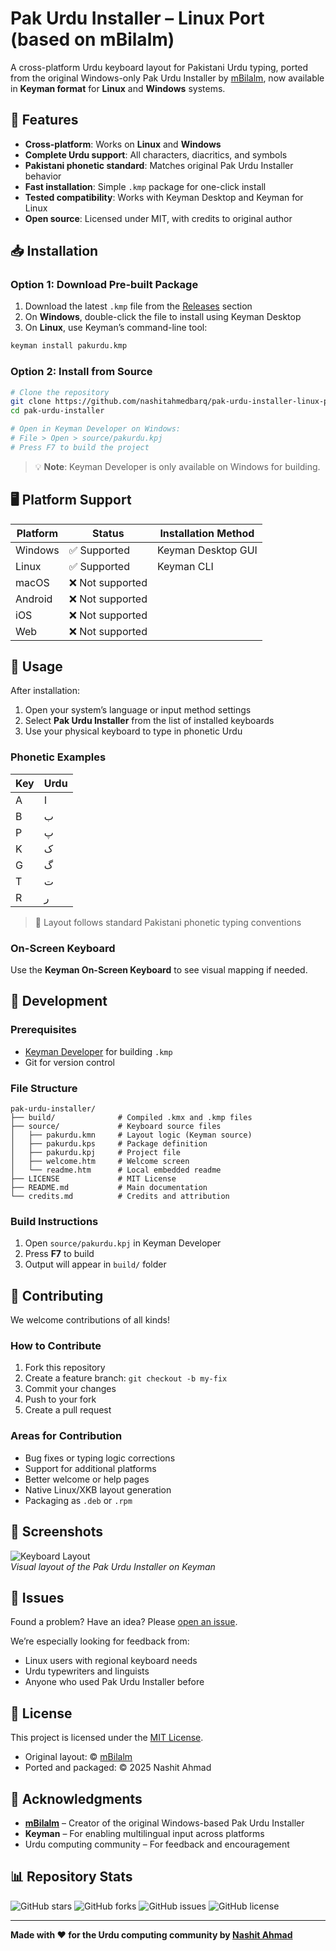 # Pak Urdu Installer – Linux Port (based on mBilalm)

A cross-platform Urdu keyboard layout for Pakistani Urdu typing, ported from the original Windows-only Pak Urdu Installer by [mBilalm](https://mbilalm.com), now available in **Keyman format** for **Linux** and **Windows** systems.

## 🌟 Features

- **Cross-platform**: Works on **Linux** and **Windows**
- **Complete Urdu support**: All characters, diacritics, and symbols
- **Pakistani phonetic standard**: Matches original Pak Urdu Installer behavior
- **Fast installation**: Simple `.kmp` package for one-click install
- **Tested compatibility**: Works with Keyman Desktop and Keyman for Linux
- **Open source**: Licensed under MIT, with credits to original author

## 📥 Installation

### Option 1: Download Pre-built Package

1. Download the latest `.kmp` file from the [Releases](../../releases) section
2. On **Windows**, double-click the file to install using Keyman Desktop
3. On **Linux**, use Keyman’s command-line tool:

```bash
keyman install pakurdu.kmp
```

### Option 2: Install from Source

```bash
# Clone the repository
git clone https://github.com/nashitahmedbarq/pak-urdu-installer-linux-port.git
cd pak-urdu-installer

# Open in Keyman Developer on Windows:
# File > Open > source/pakurdu.kpj
# Press F7 to build the project
```

> 💡 **Note**: Keyman Developer is only available on Windows for building.

## 🖥️ Platform Support

| Platform | Status         | Installation Method     |
|----------|----------------|-------------------------|
| Windows  | ✅ Supported   | Keyman Desktop GUI      |
| Linux    | ✅ Supported   | Keyman CLI              |
| macOS    | ❌ Not supported |                      |
| Android  | ❌ Not supported |                      |
| iOS      | ❌ Not supported |                      |
| Web      | ❌ Not supported |                      |

## 🎯 Usage

After installation:

1. Open your system’s language or input method settings
2. Select **Pak Urdu Installer** from the list of installed keyboards
3. Use your physical keyboard to type in phonetic Urdu

### Phonetic Examples

| Key | Urdu |
| --- | ---- |
| A   | ا    |
| B   | ب    |
| P   | پ    |
| K   | ک    |
| G   | گ    |
| T   | ت    |
| R   | ر    |

> 🧠 Layout follows standard Pakistani phonetic typing conventions

### On-Screen Keyboard

Use the **Keyman On-Screen Keyboard** to see visual mapping if needed.

## 🔧 Development

### Prerequisites

- [Keyman Developer](https://keyman.com/developer) for building `.kmp`
- Git for version control

### File Structure

```
pak-urdu-installer/
├── build/              # Compiled .kmx and .kmp files
├── source/             # Keyboard source files
│   ├── pakurdu.kmn     # Layout logic (Keyman source)
│   ├── pakurdu.kps     # Package definition
│   ├── pakurdu.kpj     # Project file
│   ├── welcome.htm     # Welcome screen
│   └── readme.htm      # Local embedded readme
├── LICENSE             # MIT License
├── README.md           # Main documentation
└── credits.md          # Credits and attribution
```

### Build Instructions

1. Open `source/pakurdu.kpj` in Keyman Developer
2. Press **F7** to build
3. Output will appear in `build/` folder

## 🤝 Contributing

We welcome contributions of all kinds!

### How to Contribute

1. Fork this repository
2. Create a feature branch: `git checkout -b my-fix`
3. Commit your changes
4. Push to your fork
5. Create a pull request

### Areas for Contribution

- Bug fixes or typing logic corrections
- Support for additional platforms
- Better welcome or help pages
- Native Linux/XKB layout generation
- Packaging as `.deb` or `.rpm`

## 📱 Screenshots

![Keyboard Layout](docs/keyboard-layout.png)  
*Visual layout of the Pak Urdu Installer on Keyman*

## 🐛 Issues

Found a problem? Have an idea? Please [open an issue](../../issues).

We’re especially looking for feedback from:
- Linux users with regional keyboard needs
- Urdu typewriters and linguists
- Anyone who used Pak Urdu Installer before

## 📜 License

This project is licensed under the [MIT License](LICENSE).

- Original layout: © [mBilalm](https://mbilalm.com)
- Ported and packaged: © 2025 Nashit Ahmad

## 🙏 Acknowledgments

- **[mBilalm](https://mbilalm.com)** – Creator of the original Windows-based Pak Urdu Installer
- **Keyman** – For enabling multilingual input across platforms
- Urdu computing community – For feedback and encouragement

## 📊 Repository Stats

![GitHub stars](https://img.shields.io/github/stars/nashitahmedbarq/pak-urdu-installer-linux-port)
![GitHub forks](https://img.shields.io/github/forks/nashitahmedbarq/pak-urdu-installer-linux-port)
![GitHub issues](https://img.shields.io/github/issues/nashitahmedbarq/pak-urdu-installer-linux-port)
![GitHub license](https://img.shields.io/github/license/nashitahmedbarq/pak-urdu-installer-linux-port)

---

**Made with ❤️ for the Urdu computing community by [Nashit Ahmad](https://github.com/yourusername)**
